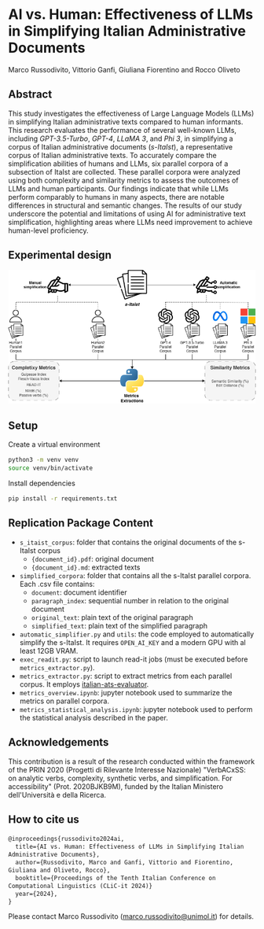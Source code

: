 # AI vs. Human: Effectiveness of LLMs in Simplifying Italian Administrative Documents
Marco Russodivito, Vittorio Ganfi, Giuliana Fiorentino and Rocco Oliveto

## Abstract
This study investigates the effectiveness of Large Language Models (LLMs) in simplifying Italian administrative texts compared to human informants. This research evaluates the performance of several well-known LLMs, including *GPT-3.5-Turbo*, *GPT-4*, *LLaMA 3*, and *Phi 3*, in simplifying a corpus of Italian administrative documents (*s-ItaIst*), a representative corpus of Italian administrative texts. To accurately compare the simplification abilities of humans and LLMs, six parallel corpora of a subsection of ItaIst are collected. These parallel corpora were analyzed using both complexity and similarity metrics to assess the outcomes of LLMs and human participants. Our findings indicate that while LLMs perform comparably to humans in many aspects, there are notable differences in structural and semantic changes. The results of our study underscore the potential and limitations of using AI for administrative text simplification, highlighting areas where LLMs need improvement to achieve human-level proficiency.

## Experimental design
![Experimental design schema: The s-ItaIst corpus was simplified both automatically and manually by two humans and four LLMs. The resulting parallel corpora were analyzed using complexity and similarity metrics.](experimental_design/experimental_design.png "Experimental design schema")

## Setup
Create a virtual environment
```sh
python3 -m venv venv
source venv/bin/activate
```

Install dependencies
```sh
pip install -r requirements.txt
```

## Replication Package Content
* `s_itaist_corpus`: folder that contains the original documents of the s-ItaIst corpus
  * `{document_id}.pdf`: original document
  * `{document_id}.md`: extracted texts
* `simplified_corpora`: folder that contains all the s-ItaIst parallel corpora. Each .csv file contains:
  * `document`: document identifier
  * `paragraph_index`: sequential number in relation to the original document
  * `original_text`: plain text of the original paragraph
  * `simplified_text`: plain text of the simplified paragraph
* `automatic_simplifier.py` and `utils`: the code employed to automatically simplify the s-ItaIst. It requires `OPEN_AI_KEY` and a modern GPU with al least 12GB VRAM.
* `exec_readit.py`: script to launch read-it jobs (must be executed before `metrics_extractor.py`).
* `metrics_extractor.py`: script to extract metrics from each parallel corpus. It employs [italian-ats-evaluator](https://github.com/RedHitMark/italian-ats-evaluator).
* `metrics_overview.ipynb`: jupyter notebook used to summarize the metrics on parallel corpora.
* `metrics_statistical_analysis.ipynb`: jupyter notebook used to perform the statistical analysis described in the paper.

## Acknowledgements
This contribution is a result of the research conducted within the framework of the PRIN 2020 (Progetti di Rilevante Interesse Nazionale) "VerbACxSS: on analytic verbs, complexity, synthetic verbs, and simplification. For accessibility" (Prot. 2020BJKB9M), funded by the Italian Ministero dell'Università e della Ricerca.

## How to cite us
```
@inproceedings{russodivito2024ai,
  title={AI vs. Human: Effectiveness of LLMs in Simplifying Italian Administrative Documents},
  author={Russodivito, Marco and Ganfi, Vittorio and Fiorentino, Giuliana and Oliveto, Rocco},
  booktitle={Proceedings of the Tenth Italian Conference on Computational Linguistics (CLiC-it 2024)}
  year={2024},
}
```
Please contact Marco Russodivito (marco.russodivito@unimol.it) for details.